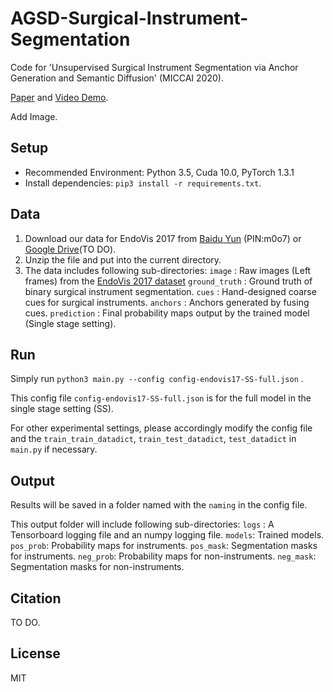 
# AGSD-Surgical-Instrument-Segmentation

Code for 'Unsupervised Surgical Instrument Segmentation via Anchor Generation and Semantic Diffusion' (MICCAI 2020).

[Paper](https://arxiv.org/abs/2008.11946) and [Video Demo](http://www.vie.group/media/pdf/demo.mp4).

Add Image.

## Setup
* Recommended Environment: Python 3.5, Cuda 10.0, PyTorch 1.3.1
* Install dependencies: `pip3 install -r requirements.txt`.

## Data
 1. Download our data for EndoVis 2017 from [Baidu Yun](https://pan.baidu.com/s/1qDq38oiO7DunwVYYNQ_dSQ) (PIN:m0o7) or [Google Drive]()(TO DO).
 2. Unzip the file and put into the current directory.
 3. The data includes following sub-directories:
`image`  : Raw images (Left frames) from the [EndoVis 2017 dataset](https://endovissub2017-roboticinstrumentsegmentation.grand-challenge.org/) 
`ground_truth`  : Ground truth of binary surgical instrument segmentation.
`cues`  : Hand-designed coarse cues for surgical instruments.
`anchors`  : Anchors generated by fusing cues.
`prediction`  : Final probability maps output by the trained model (Single stage setting).

## Run

Simply run `python3 main.py --config config-endovis17-SS-full.json` .

This config file `config-endovis17-SS-full.json` is for the full model in the single stage setting (SS).

For other experimental settings, please accordingly modify the config file and the `train_train_datadict`, `train_test_datadict`, `test_datadict` in `main.py` if necessary.

## Output

Results will be saved in a folder named with the `naming` in the config file. 

This output folder will include following sub-directories:
`logs` : A Tensorboard logging file and an numpy logging file.
`models`: Trained models.
`pos_prob`: Probability maps for instruments.
`pos_mask`: Segmentation masks for instruments.
`neg_prob`: Probability maps for non-instruments.
`neg_mask`: Segmentation masks for non-instruments.


## Citation
TO DO.

## License
MIT

